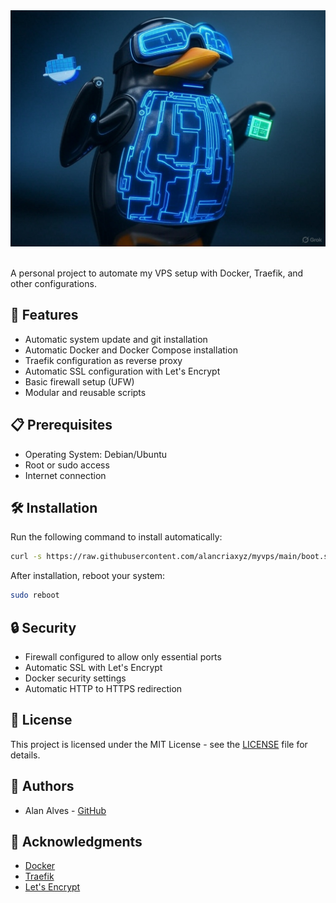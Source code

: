 <div align="center">
  <img src="./assets/title.jpg" width="600"/>
</div>

<br />

A personal project to automate my VPS setup with Docker, Traefik, and other configurations.

## 🚀 Features

- Automatic system update and git installation
- Automatic Docker and Docker Compose installation
- Traefik configuration as reverse proxy
- Automatic SSL configuration with Let's Encrypt
- Basic firewall setup (UFW)
- Modular and reusable scripts

## 📋 Prerequisites

- Operating System: Debian/Ubuntu
- Root or sudo access
- Internet connection

## 🛠️ Installation

Run the following command to install automatically:

```bash
curl -s https://raw.githubusercontent.com/alancriaxyz/myvps/main/boot.sh | sudo bash
```

After installation, reboot your system:
```bash
sudo reboot
```

## 🔒 Security

- Firewall configured to allow only essential ports
- Automatic SSL with Let's Encrypt
- Docker security settings
- Automatic HTTP to HTTPS redirection

## 📝 License

This project is licensed under the MIT License - see the [LICENSE](LICENSE) file for details.

## 👥 Authors

- Alan Alves - [GitHub](https://github.com/alancriaxyz)

## 🙏 Acknowledgments

- [Docker](https://www.docker.com/)
- [Traefik](https://traefik.io/)
- [Let's Encrypt](https://letsencrypt.org/) 